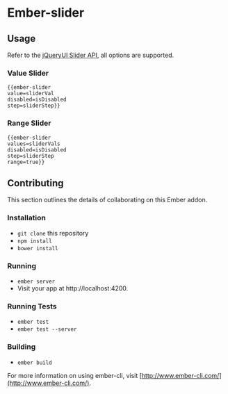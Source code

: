 # Ember-slider

## Usage

Refer to the [jQueryUI Slider API](http://api.jqueryui.com/slider/), all options are supported.

### Value Slider

```
{{ember-slider
value=sliderVal
disabled=isDisabled
step=sliderStep}}
```

### Range Slider

```
{{ember-slider
values=sliderVals
disabled=isDisabled
step=sliderStep
range=true}}
```

## Contributing
This section outlines the details of collaborating on this Ember addon.

### Installation

* `git clone` this repository
* `npm install`
* `bower install`

### Running

* `ember server`
* Visit your app at http://localhost:4200.

### Running Tests

* `ember test`
* `ember test --server`

### Building

* `ember build`

For more information on using ember-cli, visit [http://www.ember-cli.com/](http://www.ember-cli.com/).
